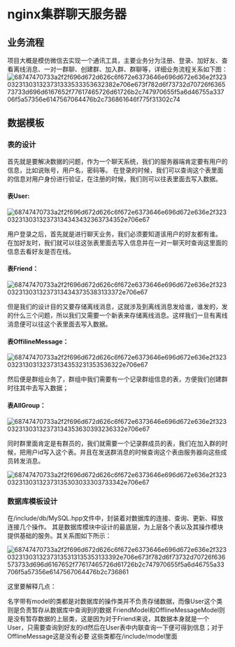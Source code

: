 # nginx集群聊天服务器
## 业务流程
项目大概是模仿微信去实现一个通讯工具，主要业务分为注册、登录、加好友、查看离线消息、一对一群聊、创建群、加入群、群聊等，详细业务流程关系如下图： 
![68747470733a2f2f696d672d626c6f672e6373646e696d672e636e2f323032313031323731333533353632382e706e673f782d6f73732d70726f636573733d696d6167652f77617465726d61726b2c747970655f5a6d46755a33706f5a57356e6147567064476b2c736861646f775f31302c74](https://github.com/user-attachments/assets/a3a4c7f9-f917-4d00-ab53-f71b557e1240)

## 数据模板
### 表的设计
首先就是要解决数据的问题，作为一个聊天系统，我们的服务器端肯定要有用户的信息，比如说账号，用户名，密码等。 在登录的时候，我们可以查询这个表里面的信息对用户身份进行验证，在注册的时候，我们则可以往表里面去写入数据。
#### 表User:
![68747470733a2f2f696d672d626c6f672e6373646e696d672e636e2f32303231303132373134343432363734352e706e67](https://github.com/user-attachments/assets/c3f5b101-cddb-4cdc-bcfd-7d94d2683a9f)

用户登录之后，首先就是进行聊天业务，我们必须要知道该用户的好友都有谁。 在加好友时，我们就可以往这张表里面去写入信息并在一对一聊天时查询这里面的信息去看好友是否在线。
#### 表Friend：
![68747470733a2f2f696d672d626c6f672e6373646e696d672e636e2f32303231303132373134343735383133372e706e67](https://github.com/user-attachments/assets/8a0becab-9e36-42d5-afc5-b8f46569ab59)

但是我们的设计目的又要存储离线消息，这就涉及到离线消息发给谁，谁发的，发的什么三个问题，所以我们又需要一个新表来存储离线消息。这样我们一旦有离线消息便可以往这个表里面去写入数据。
#### 表OffilineMessage：
![68747470733a2f2f696d672d626c6f672e6373646e696d672e636e2f32303231303132373134353231353536322e706e67](https://github.com/user-attachments/assets/60198540-30f7-48c6-9df8-69049065119f)

然后便是群组业务了，群组中我们需要有一个记录群组信息的表，方便我们创建群时往其中去写入数据；
#### 表AllGroup：
![68747470733a2f2f696d672d626c6f672e6373646e696d672e636e2f32303231303132373134353630393236332e706e67](https://github.com/user-attachments/assets/1845a88f-fd7e-4ec5-850b-9a42db298e26)

同时群里面肯定是有群员的，我们就需要一个记录群成员的表，我们在加入群的时候，把用户id写入这个表。并且在发送群消息的时候查询这个表由服务器向这些成员转发消息。

![68747470733a2f2f696d672d626c6f672e6373646e696d672e636e2f32303231303132373135303033303733342e706e67](https://github.com/user-attachments/assets/58cf28bb-bfc0-479b-b0e8-13f0079d887c)
### 数据库模板设计
在/include/db/MySQL.hpp文件中，封装着对数据库的连接、查询、更新、释放连接几个操作。
其是数据库模块中设计的最底层，为上层各个表以及其操作模块提供基础的服务。其关系图如下所示：

![68747470733a2f2f696d672d626c6f672e6373646e696d672e636e2f32303231303132373135313135353133392e706e673f782d6f73732d70726f636573733d696d6167652f77617465726d61726b2c747970655f5a6d46755a33706f5a57356e6147567064476b2c736861](https://github.com/user-attachments/assets/a9433212-dd31-4a84-bd1f-cdd0cb7519b7)


这里要解释几点：

名字带有model的类都是对数据库的操作类并不负责存储数据，而像User这个类则是负责暂存从数据库中查询到的数据
FriendModel和OfflineMessageModel则是没有暂存数据的上层类，这是因为对于Friend来说，其数据本身就是一个User，只需要查询到好友的id然后在User表中内联查询一下便可得到信息；对于OfflineMessage这是没有必要
这些类都在/include/model里面






